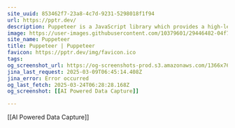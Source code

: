 ```yaml
---
site_uuid: 853462f7-23a8-4c7d-9231-5298018f1f94
url: https://pptr.dev/
description: Puppeteer is a JavaScript library which provides a high-level API to control Chrome or Firefox over the DevTools Protocol or WebDriver BiDi. Puppeteer runs in the headless (no visible UI) by default
image: https://user-images.githubusercontent.com/10379601/29446482-04f7036a-841f-11e7-9872-91d1fc2ea683.png
site_name: Puppeteer
title: Puppeteer | Puppeteer
favicon: https://pptr.dev/img/favicon.ico
tags: 
og_screenshot_url: https://og-screenshots-prod.s3.amazonaws.com/1366x768/80/false/12644a411b37fef4ca32efdba648ec3ca43298057eb49a561b63116a543249c2.jpeg
jina_last_request: 2025-03-09T06:45:14.408Z
jina_error: Error occurred
og_last_fetch: 2025-03-24T06:28:28.168Z
og_screenshot: [[AI Powered Data Capture]]

---
```

[[AI Powered Data Capture]]
